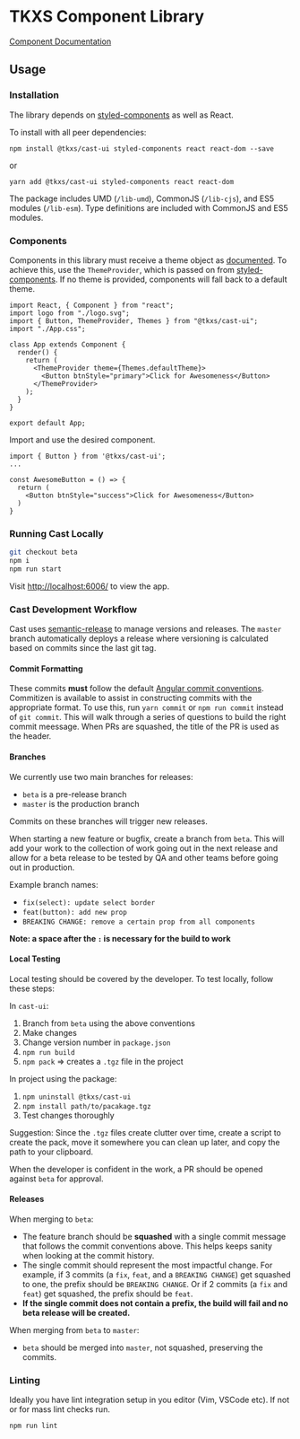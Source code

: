 # TKXS Component Library

[Component Documentation](https://telus-agcg.github.io/cast-ui/)

## Usage

### Installation

The library depends on [styled-components](https://www.styled-components.com/)
as well as React.

To install with all peer dependencies:

```
npm install @tkxs/cast-ui styled-components react react-dom --save
```

or

```
yarn add @tkxs/cast-ui styled-components react react-dom
```

The package includes UMD (`/lib-umd`), CommonJS (`/lib-cjs`), and ES5 modules (`/lib-esm`).
Type definitions are included with CommonJS and ES5 modules.

### Components

Components in this library must receive a theme object as
[documented](https://telus-agcg.github.io/cast-ui/). To achieve this,
use the `ThemeProvider`, which is passed on from
[styled-components](https://www.styled-components.com/docs/advanced#theming).
If no theme is provided, components will fall back to a default theme.

```
import React, { Component } from "react";
import logo from "./logo.svg";
import { Button, ThemeProvider, Themes } from "@tkxs/cast-ui";
import "./App.css";

class App extends Component {
  render() {
    return (
      <ThemeProvider theme={Themes.defaultTheme}>
        <Button btnStyle="primary">Click for Awesomeness</Button>
      </ThemeProvider>
    );
  }
}

export default App;

```

Import and use the desired component.

```
import { Button } from '@tkxs/cast-ui';
...

const AwesomeButton = () => {
  return (
    <Button btnStyle="success">Click for Awesomeness</Button>
  )
}
```

### Running Cast Locally

```sh
git checkout beta
npm i
npm run start
```

Visit [http://localhost:6006/](http://localhost:6006/) to view the app.

### Cast Development Workflow

Cast uses [semantic-release](https://github.com/semantic-release/semantic-release)
to manage versions and releases. The `master` branch automatically deploys a release
where versioning is calculated based on commits since the last git tag.

#### Commit Formatting

These commits **must** follow the default
[Angular commit conventions](https://github.com/angular/angular.js/blob/master/DEVELOPERS.md#-git-commit-guidelines).
Commitizen is available to assist in constructing commits with the appropriate format.
To use this, run `yarn commit` or `npm run commit` instead of `git commit`. This will
walk through a series of questions to build the right commit meessage. When PRs are
squashed, the title of the PR is used as the header.

#### Branches

We currently use two main branches for releases:

- `beta` is a pre-release branch
- `master` is the production branch

Commits on these branches will trigger new releases.

When starting a new feature or bugfix, create a branch from `beta`. This will add your
work to the collection of work going out in the next release and allow for a beta release
to be tested by QA and other teams before going out in production.

Example branch names:

- `fix(select): update select border`
- `feat(button): add new prop`
- `BREAKING CHANGE: remove a certain prop from all components`

**Note: a space after the `:` is necessary for the build to work**

#### Local Testing

Local testing should be covered by the developer. To test locally, follow these steps:

In `cast-ui`:

1. Branch from `beta` using the above conventions
2. Make changes
3. Change version number in `package.json`
4. `npm run build`
5. `npm pack` => creates a `.tgz` file in the project

In project using the package:

1. `npm uninstall @tkxs/cast-ui`
2. `npm install path/to/pacakage.tgz`
3. Test changes thoroughly

Suggestion: Since the `.tgz` files create clutter over time, create a script to create the pack,
move it somewhere you can clean up later, and copy the path to your clipboard.

When the developer is confident in the work, a PR should be opened against `beta` for approval.

#### Releases

When merging to `beta`:

- The feature branch should be **squashed** with a single commit message that follows the commit conventions above. This helps keeps sanity when looking at the commit history.
- The single commit should represent the most impactful change. For example, if 3 commits (a `fix`, `feat`, and a `BREAKING CHANGE`) get squashed to one, the prefix should be `BREAKING CHANGE`. Or if 2 commits (a `fix` and `feat`) get squashed, the prefix should be `feat`.
- **If the single commit does not contain a prefix, the build will fail and no beta release will be created.**

When merging from `beta` to `master`:

- `beta` should be merged into `master`, not squashed, preserving the commits.

### Linting

Ideally you have lint integration setup in you editor (Vim, VSCode etc).
If not or for mass lint checks run.

```sh
npm run lint
```
